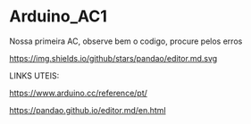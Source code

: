 # Arduino_AC1
Nossa primeira AC, observe bem o codigo, procure pelos erros

https://img.shields.io/github/stars/pandao/editor.md.svg


LINKS UTEIS:

https://www.arduino.cc/reference/pt/

https://pandao.github.io/editor.md/en.html
